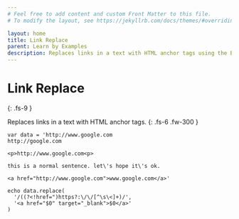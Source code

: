 ```yaml
---
# Feel free to add content and custom Front Matter to this file.
# To modify the layout, see https://jekyllrb.com/docs/themes/#overriding-theme-defaults

layout: home
title: Link Replace 
parent: Learn by Examples
description: Replaces links in a text with HTML anchor tags using the Blade programming language.
---
```


# Link Replace
{: .fs-9 }

Replaces links in a text with HTML anchor tags.
{: .fs-6 .fw-300 }

```blade
var data = 'http://www.google.com
http://google.com

<p>http://www.google.com<p>

this is a normal sentence. let\'s hope it\'s ok.

<a href="http://www.google.com">www.google.com</a>'

echo data.replace(
  '/((?<!href=")https?:\/\/[^\s\<]+)/',
  '<a href="$0" target="_blank">$0</a>'
)
```